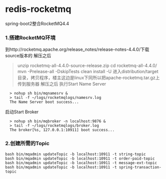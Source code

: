 # redis-rocketmq
spring-boot2整合RocketMQ4.4

### 1.搭建RocketMQ环境
 到http://rocketmq.apache.org/release_notes/release-notes-4.4.0/下载source版本的
 解压之后
  > unzip rocketmq-all-4.4.0-source-release.zip
  > cd rocketmq-all-4.4.0/
  > mvn -Prelease-all -DskipTests clean install -U
进入distribution/target目录，拷贝程序，楼主这边是linux下同所以把apache-rocketmq.tar.gz上传到服务器
  解压之后
  执行Start Name Server
```
  > nohup sh bin/mqnamesrv &
  > tail -f ~/logs/rocketmqlogs/namesrv.log
  The Name Server boot success...
```
  启动Start Broker
```
  > nohup sh bin/mqbroker -n localhost:9876 &
  > tail -f ~/logs/rocketmqlogs/broker.log 
  The broker[%s, 127.0.0.1:10911] boot success...
```
### 2.创建所需的Topic
```
bash bin/mqadmin updateTopic -b localhost:10911 -t string-topic
bash bin/mqadmin updateTopic -b localhost:10911 -t order-paid-topic
bash bin/mqadmin updateTopic -b localhost:10911 -t message-ext-topic
bash bin/mqadmin updateTopic -b localhost:10911 -t spring-transaction-topic
```

